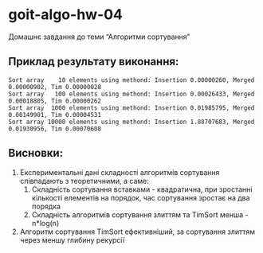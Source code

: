# goit-algo-hw-04
Домашнє завдання до теми “Алгоритми сортування”

## Приклад результату виконання:
```
Sort array    10 elements using methond: Insertion 0.00000260, Merged 0.00000902, Tim 0.00000028
Sort array   100 elements using methond: Insertion 0.00026433, Merged 0.00018805, Tim 0.00000262
Sort array  1000 elements using methond: Insertion 0.01985795, Merged 0.00149901, Tim 0.00004531
Sort array 10000 elements using methond: Insertion 1.88707683, Merged 0.01930956, Tim 0.00070608
```

## Висновки:

1. Експериментальні дані складності алгоритмів сортування співпадають з теоретичними, а саме:
   1. Складність сортування вставками - квадратична, при зростанні кількості елементів на порядок, час сортування зростає на два порядка
   2. Складність алгоритмів сортування злиттям та TimSort менша - n*log(n)
2. Алгоритм сортування TimSort ефективніший, за сортування злиттям через меншу глибину рекурсії

